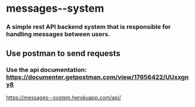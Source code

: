 # messages--system
### A simple rest API backend system that is responsible for handling messages between users.
## Use postman to send requests
### Use the api documentation: https://documenter.getpostman.com/view/17656422/UUxxgny8
https://messages--system.herokuapp.com/api/
